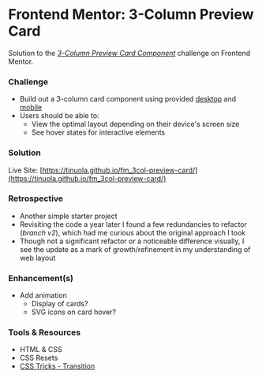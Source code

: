 # Frontend Mentor: 3-Column Preview Card

Solution to the _[3-Column Preview Card Component](https://www.frontendmentor.io/challenges/3column-preview-card-component-pH92eAR2-)_ challenge on Frontend Mentor.

### Challenge

- Build out a 3-column card component using provided [desktop](/assets/design/desktop-design.jpg) and [mobile](/assets/design/mobile-design.jpg)
- Users should be able to:
  - View the optimal layout depending on their device's screen size
  - See hover states for interactive elements

### Solution

Live Site: [https://tinuola.github.io/fm_3col-preview-card/](https://tinuola.github.io/fm_3col-preview-card/)

### Retrospective

- Another simple starter project
- Revisiting the code a year later I found a few redundancies to refactor (_branch v2_), which had me curious about the original approach I took
- Though not a significant refactor or a noticeable difference visually, I see the update as a mark of growth/refinement in my understanding of web layout

### Enhancement(s)

- Add animation
  - Display of cards?
  - SVG icons on card hover?

### Tools & Resources

- HTML & CSS
- CSS Resets
- [CSS Tricks - Transition](https://css-tricks.com/almanac/properties/t/transition/)
